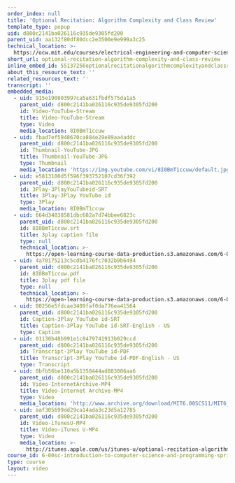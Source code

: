```yaml
---
order_index: null
title: 'Optional Recitation: Algorithm Complexity and Class Review'
template_type: popup
uid: d800c2141ba026116c935de9305fd200
parent_uid: aa132f80df80dcc2e3500e9e999a3c25
technical_location: >-
  https://ocw.mit.edu/courses/electrical-engineering-and-computer-science/6-00sc-introduction-to-computer-science-and-programming-spring-2011/resource-index/optional-recitation-algorithm-complexity-and-class-review
short_url: optional-recitation-algorithm-complexity-and-class-review
inline_embed_id: 55137256optionalrecitationalgorithmcomplexityandclassreview76545748
about_this_resource_text: ''
related_resources_text: ''
transcript: ''
embedded_media:
  - uid: 915e190803997ca5a631fbdf575da1a5
    parent_uid: d800c2141ba026116c935de9305fd200
    id: Video-YouTube-Stream
    title: Video-YouTube-Stream
    type: Video
    media_location: 8I0BmT1ccuw
  - uid: fbad7ef5948670ca884e29e89aa4addc
    parent_uid: d800c2141ba026116c935de9305fd200
    id: Thumbnail-YouTube-JPG
    title: Thumbnail-YouTube-JPG
    type: Thumbnail
    media_location: 'https://img.youtube.com/vi/8I0BmT1ccuw/default.jpg'
  - uid: e5813100d5f596f393752107cd36f392
    parent_uid: d800c2141ba026116c935de9305fd200
    id: 3Play-3PlayYouTubeid-SRT
    title: 3Play-3Play YouTube id
    type: 3Play
    media_location: 8I0BmT1ccuw
  - uid: 664d34038581dbc682a7d74bbee6823c
    parent_uid: d800c2141ba026116c935de9305fd200
    id: 8I0BmT1ccuw.srt
    title: 3play caption file
    type: null
    technical_location: >-
      https://open-learning-course-data-production.s3.amazonaws.com/6-00sc-introduction-to-computer-science-and-programming-spring-2011/9521189fc5a049f0bb0cf06eaaa03d11_8I0BmT1ccuw.srt
  - uid: 4a70175213c5cdb4176fc7032b9b6494
    parent_uid: d800c2141ba026116c935de9305fd200
    id: 8I0BmT1ccuw.pdf
    title: 3play pdf file
    type: null
    technical_location: >-
      https://open-learning-course-data-production.s3.amazonaws.com/6-00sc-introduction-to-computer-science-and-programming-spring-2011/8afd0a4015c50df91c0c793e2cc274b1_8I0BmT1ccuw.pdf
  - uid: 80256e5fdcae3409faf0da776ea41564
    parent_uid: d800c2141ba026116c935de9305fd200
    id: Caption-3Play YouTube id-SRT
    title: Caption-3Play YouTube id-SRT-English - US
    type: Caption
  - uid: 01130b48b991e1c8479741913b029ccd
    parent_uid: d800c2141ba026116c935de9305fd200
    id: Transcript-3Play YouTube id-PDF
    title: Transcript-3Play YouTube id-PDF-English - US
    type: Transcript
  - uid: 0bfb56be110a5b1358444ad883086aa6
    parent_uid: d800c2141ba026116c935de9305fd200
    id: Video-InternetArchive-MP4
    title: Video-Internet Archive-MP4
    type: Video
    media_location: 'http://www.archive.org/download/MIT6.00SCS11/MIT6_00SCS11_rec12_300k.mp4'
  - uid: aaf305699dd29ca14ada3c23d5a12785
    parent_uid: d800c2141ba026116c935de9305fd200
    id: Video-iTunesU-MP4
    title: Video-iTunes U-MP4
    type: Video
    media_location: >-
      http://itunes.apple.com/us/itunes-u/optional-recitation-algorithm/id499270153?i=110101590
course_id: 6-00sc-introduction-to-computer-science-and-programming-spring-2011
type: course
layout: video
---
```

